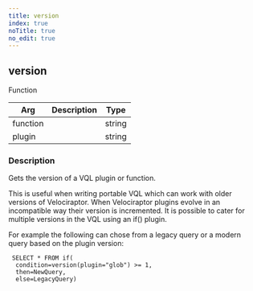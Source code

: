 ```yaml
---
title: version
index: true
noTitle: true
no_edit: true
---
```




<div class="vql_item"></div>


## version
<span class='vql_type pull-right page-header'>Function</span>



<div class="vqlargs"></div>

Arg | Description | Type
----|-------------|-----
function||string
plugin||string

### Description


Gets the version of a VQL plugin or function.

This is useful when writing portable VQL which can work with
older versions of Velociraptor. When Velociraptor plugins evolve
in an incompatible way their version is incremented. It is
possible to cater for multiple versions in the VQL using an if()
plugin.

For example the following can chose from a legacy query or a
modern query based on the plugin version:
```vql
 SELECT * FROM if(
  condition=version(plugin="glob") >= 1,
  then=NewQuery,
  else=LegacyQuery)
```


